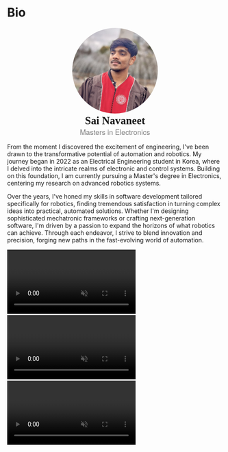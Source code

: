 # Bio

<p align="center">
  <img src="_static/avatar.JPEG" alt="Avatar" style="border-radius: 50%; width: 200px; height: 200px; object-fit: cover;" />
  <br />
  <span style="font-size: 1.8em; font-weight: bold; font-family: Georgia, serif;">Sai Navaneet</span>
  <br />
  <span style="font-size: 1.2em; color: gray; font-family: 'Helvetica Neue', sans-serif;">Masters in Electronics</span>
</p>


From the moment I discovered the excitement of engineering, I've been drawn to the transformative potential of automation and robotics. My journey began in 2022 as an Electrical Engineering student in Korea, where I delved into the intricate realms of electronic and control systems. Building on this foundation, I am currently pursuing a Master's degree in Electronics, centering my research on advanced robotics systems.

Over the years, I've honed my skills in software development tailored specifically for robotics, finding tremendous satisfaction in turning complex ideas into practical, automated solutions. Whether I'm designing sophisticated mechatronic frameworks or crafting next-generation software, I'm driven by a passion to expand the horizons of what robotics can achieve. Through each endeavor, I strive to blend innovation and precision, forging new paths in the fast-evolving world of automation.


<div class="video-container">
    <div class="video-scroll">
        <div class="video-item">
            <video loop muted>
                <source src="_static/videos/reactive_cup.mov" type="video/mp4">
            </video>
        </div>
        <div class="video-item">
            <video loop muted>
                <source src="_static/videos/prep_tape.mp4" type="video/mp4">
            </video>
        </div>
        <div class="video-item">
            <video loop muted>
                <source src="_static/videos/slot_battery.mp4" type="video/mp4">
            </video>
        </div>
    </div>
</div>

